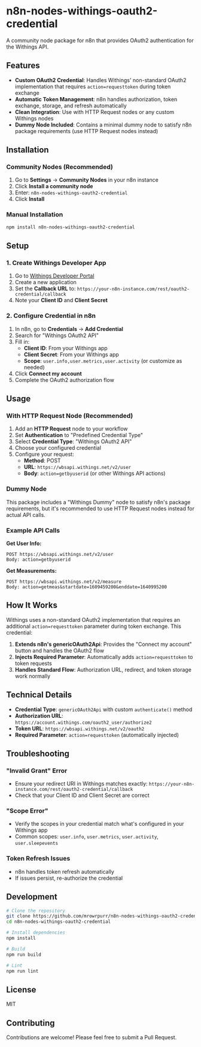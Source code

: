 # n8n-nodes-withings-oauth2-credential

A community node package for n8n that provides OAuth2 authentication for the Withings API.

## Features

- **Custom OAuth2 Credential**: Handles Withings' non-standard OAuth2 implementation that requires `action=requesttoken` during token exchange
- **Automatic Token Management**: n8n handles authorization, token exchange, storage, and refresh automatically
- **Clean Integration**: Use with HTTP Request nodes or any custom Withings nodes
- **Dummy Node Included**: Contains a minimal dummy node to satisfy n8n package requirements (use HTTP Request nodes instead)

## Installation

### Community Nodes (Recommended)

1. Go to **Settings** → **Community Nodes** in your n8n instance
2. Click **Install a community node**
3. Enter: `n8n-nodes-withings-oauth2-credential`
4. Click **Install**

### Manual Installation

```bash
npm install n8n-nodes-withings-oauth2-credential
```

## Setup

### 1. Create Withings Developer App

1. Go to [Withings Developer Portal](https://developer.withings.com/)
2. Create a new application
3. Set the **Callback URL** to: `https://your-n8n-instance.com/rest/oauth2-credential/callback`
4. Note your **Client ID** and **Client Secret**

### 2. Configure Credential in n8n

1. In n8n, go to **Credentials** → **Add Credential**
2. Search for "Withings OAuth2 API"
3. Fill in:
   - **Client ID**: From your Withings app
   - **Client Secret**: From your Withings app
   - **Scope**: `user.info,user.metrics,user.activity` (or customize as needed)
4. Click **Connect my account**
5. Complete the OAuth2 authorization flow

## Usage

### With HTTP Request Node (Recommended)

1. Add an **HTTP Request** node to your workflow
2. Set **Authentication** to "Predefined Credential Type"
3. Select **Credential Type**: "Withings OAuth2 API"
4. Choose your configured credential
5. Configure your request:
   - **Method**: POST
   - **URL**: `https://wbsapi.withings.net/v2/user`
   - **Body**: `action=getbyuserid` (or other Withings API actions)

### Dummy Node

This package includes a "Withings Dummy" node to satisfy n8n's package requirements, but it's recommended to use HTTP Request nodes instead for actual API calls.

### Example API Calls

**Get User Info:**
```
POST https://wbsapi.withings.net/v2/user
Body: action=getbyuserid
```

**Get Measurements:**
```
POST https://wbsapi.withings.net/v2/measure
Body: action=getmeas&startdate=1609459200&enddate=1640995200
```

## How It Works

Withings uses a non-standard OAuth2 implementation that requires an additional `action=requesttoken` parameter during token exchange. This credential:

1. **Extends n8n's genericOAuth2Api**: Provides the "Connect my account" button and handles the OAuth2 flow
2. **Injects Required Parameter**: Automatically adds `action=requesttoken` to token requests
3. **Handles Standard Flow**: Authorization URL, redirect, and token storage work normally

## Technical Details

- **Credential Type**: `genericOAuth2Api` with custom `authenticate()` method
- **Authorization URL**: `https://account.withings.com/oauth2_user/authorize2`
- **Token URL**: `https://wbsapi.withings.net/v2/oauth2`
- **Required Parameter**: `action=requesttoken` (automatically injected)

## Troubleshooting

### "Invalid Grant" Error
- Ensure your redirect URI in Withings matches exactly: `https://your-n8n-instance.com/rest/oauth2-credential/callback`
- Check that your Client ID and Client Secret are correct

### "Scope Error"
- Verify the scopes in your credential match what's configured in your Withings app
- Common scopes: `user.info`, `user.metrics`, `user.activity`, `user.sleepevents`

### Token Refresh Issues
- n8n handles token refresh automatically
- If issues persist, re-authorize the credential

## Development

```bash
# Clone the repository
git clone https://github.com/mrowrpurr/n8n-nodes-withings-oauth2-credential.git
cd n8n-nodes-withings-oauth2-credential

# Install dependencies
npm install

# Build
npm run build

# Lint
npm run lint
```

## License

MIT

## Contributing

Contributions are welcome! Please feel free to submit a Pull Request.
